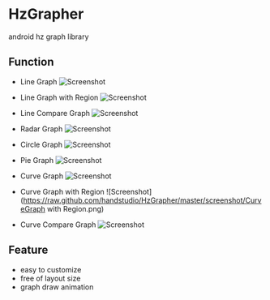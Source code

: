 HzGrapher
=========

android hz graph library

Function
--------
+ Line Graph
![Screenshot](https://raw.github.com/handstudio/HzGrapher/master/screenshot/LineGraph.png)

+ Line Graph with Region
![Screenshot](https://raw.github.com/handstudio/HzGrapher/master/screenshot/LineGraph%20with%20Region.png)

+ Line Compare Graph
![Screenshot](https://raw.github.com/handstudio/HzGrapher/master/screenshot/LineCompareGraph%20.png)

+ Radar Graph
![Screenshot](https://raw.github.com/handstudio/HzGrapher/master/screenshot/RadarGraph.png)

+ Circle Graph
![Screenshot](https://raw.github.com/handstudio/HzGrapher/master/screenshot/CircleGraph.png)

+ Pie Graph
![Screenshot](https://raw.github.com/handstudio/HzGrapher/master/screenshot/PieChart.png)

+ Curve Graph
![Screenshot](https://raw.github.com/handstudio/HzGrapher/master/screenshot/CurveGraph.png)

+ Curve Graph with Region
![Screenshot](https://raw.github.com/handstudio/HzGrapher/master/screenshot/CurveGraph with Region.png)

+ Curve Compare Graph
![Screenshot](https://raw.github.com/handstudio/HzGrapher/master/screenshot/CurveCompareGraph.png)

Feature
-------
+ easy to customize
+ free of layout size
+ graph draw animation
